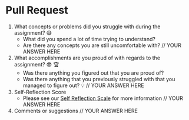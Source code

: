 # Pull Request

1. What concepts or problems did you struggle with during the assignment? 😅
   - What did you spend a lot of time trying to understand?
   - Are there any concepts you are still uncomfortable with?
     // YOUR ANSWER HERE
1. What accomplishments are you proud of with regards to the assignment? 😎 🏆
   - Was there anything you figured out that you are proud of?
   - Was there anything that you previously struggled with that you managed to figure out? 💡
     // YOUR ANSWER HERE
1. Self-Reflection Score
   - Please see our [Self Reflection Scale](https://github.com/codechrysalis/students/wiki/Self-Reflection-Scale) for more information
     // YOUR ANSWER HERE
1. Comments or suggestions
   // YOUR ANSWER HERE

